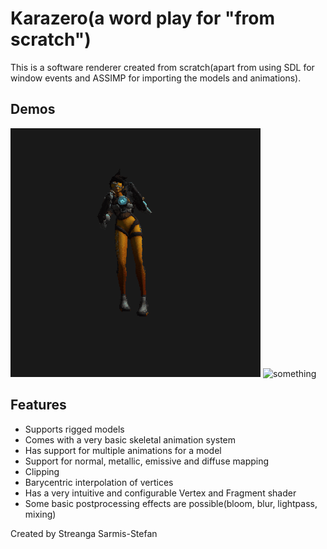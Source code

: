 # Karazero(a word play for "from scratch")

This is a software renderer created from scratch(apart from using SDL for window events and ASSIMP for importing the models and animations).

## Demos
<img src="gifs/tracer_animation.gif" alt="tracer" width="400"/>
<img src="gifs/some_monster_animation_normals.gif" alt="something" width="400"/><br>

## Features
- Supports rigged models
- Comes with a very basic skeletal animation system
- Has support for multiple animations for a model
- Support for normal, metallic, emissive and diffuse mapping
- Clipping
- Barycentric interpolation of vertices
- Has a very intuitive and configurable Vertex and Fragment shader
- Some basic postprocessing effects are possible(bloom, blur, lightpass, mixing)

Created by Streanga Sarmis-Stefan
